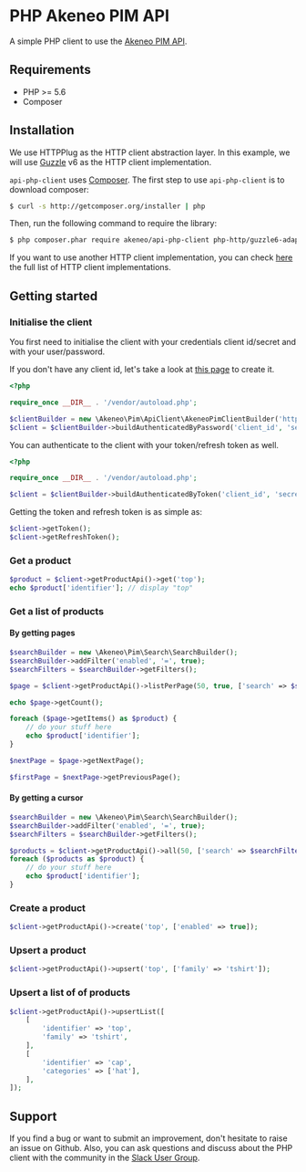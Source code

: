 # PHP Akeneo PIM API

A simple PHP client to use the [Akeneo PIM API](https://api.akeneo.com/).

## Requirements

* PHP >= 5.6
* Composer 

## Installation

We use HTTPPlug as the HTTP client abstraction layer.
In this example, we will use [Guzzle](https://github.com/guzzle/guzzle) v6 as the HTTP client implementation.

`api-php-client` uses [Composer](http://getcomposer.org).
The first step to use `api-php-client` is to download composer:

```bash
$ curl -s http://getcomposer.org/installer | php
```

Then, run the following command to require the library:
```bash
$ php composer.phar require akeneo/api-php-client php-http/guzzle6-adapter
```

If you want to use another HTTP client implementation, you can check [here](https://packagist.org/providers/php-http/client-implementation) the full list of HTTP client implementations. 

## Getting started

### Initialise the client
You first need to initialise the client with your credentials client id/secret and with your user/password.

If you don't have any client id, let's take a look at [this page](https://api.akeneo.com/documentation/security.html#authentication) to create it.

```php
<?php

require_once __DIR__ . '/vendor/autoload.php';

$clientBuilder = new \Akeneo\Pim\ApiClient\AkeneoPimClientBuilder('http://localhost/');
$client = $clientBuilder->buildAuthenticatedByPassword('client_id', 'secret', 'admin', 'admin');
```

You can authenticate to the client with your token/refresh token as well.
```php
<?php

require_once __DIR__ . '/vendor/autoload.php';

$client = $clientBuilder->buildAuthenticatedByToken('client_id', 'secret', 'token', 'refresh_token');
```

Getting the token and refresh token is as simple as:
```php
$client->getToken();
$client->getRefreshToken();
```

### Get a product

```php
$product = $client->getProductApi()->get('top');
echo $product['identifier']; // display "top"
```

### Get a list of products

#### By getting pages

```php
$searchBuilder = new \Akeneo\Pim\Search\SearchBuilder();
$searchBuilder->addFilter('enabled', '=', true);
$searchFilters = $searchBuilder->getFilters();

$page = $client->getProductApi()->listPerPage(50, true, ['search' => $searchFilters]);

echo $page->getCount();

foreach ($page->getItems() as $product) {
    // do your stuff here
    echo $product['identifier'];
}

$nextPage = $page->getNextPage();

$firstPage = $nextPage->getPreviousPage();
```

#### By getting a cursor 

```php
$searchBuilder = new \Akeneo\Pim\Search\SearchBuilder();
$searchBuilder->addFilter('enabled', '=', true);
$searchFilters = $searchBuilder->getFilters();

$products = $client->getProductApi()->all(50, ['search' => $searchFilters]);
foreach ($products as $product) {
    // do your stuff here
    echo $product['identifier'];
}
```

### Create a product

```php
$client->getProductApi()->create('top', ['enabled' => true]);
```

### Upsert a product

```php
$client->getProductApi()->upsert('top', ['family' => 'tshirt']);
```

### Upsert a list of of products

```php
$client->getProductApi()->upsertList([
    [
        'identifier' => 'top',
        'family' => 'tshirt',
    ],
    [
        'identifier' => 'cap',
        'categories' => ['hat'],
    ],
]);
```

## Support

If you find a bug or want to submit an improvement, don't hesitate to raise an issue on Github.
Also, you can ask questions and discuss about the PHP client with the community in the [Slack User Group](https://akeneopim-ug.slack.com/messages/web-api/).
